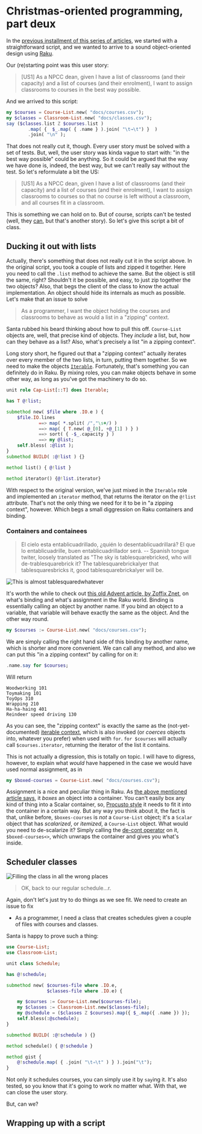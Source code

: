 # Christmas-oriented programming, part deux

In
the
[previous installment of this series of articles](https://raku-advent.blog/2020/12/22/day-23-christmas-oriented-design-and-implementation/),
we started with a straightforward script, and we wanted to arrive to a
sound object-oriented design using [Raku](https://raku.org).

Our (re)starting point was this user story:

> [US1] As a NPCC dean, given I have a list of classrooms (and their
  capacity) and a list of courses (and their enrolment), I want to
  assign classrooms to courses in the best way possible.

And we arrived to this script:

```raku
my $courses = Course-List.new( "docs/courses.csv");
my $classes = Classroom-List.new( "docs/classes.csv");
say ($classes.list Z $courses.list )
        .map( {  $_.map( { .name } ).join( "\t→\t") }  )
        .join( "\n" );
```

That does not really cut it, though. Every user story must be solved
with a set of tests. But, well, the user story was kinda vague to
start with: "in the best way possible" could be anything. So it could
be argued that the way we have done is, indeed, the best way, but we
can't really say without the test. So let's reformulate a bit the US:

> [US1]  As a NPCC dean, given I have a list of classrooms (and their
  capacity) and a list of courses (and their enrolment), I want to
  assign classrooms to courses so that no course is left without a
  classroom, and all courses fit in a classroom.

This is something we can hold on to. But of course, scripts can't be
tested (well,
they [can](https://github.com/JJ/perl6-test-script-output), but that's
another story). So let's give this script a bit of class.

## Ducking it out with lists

Actually, there's something that does not really cut it in the script
above. In the original script, you took a couple of lists and zipped
it together. Here you need to call the `.list` method to achieve the
same. But the object is still the same, right? Shouldn't it be
possible, and easy, to just zip together the two objects? Also, that
begs the client of the class to know the actual implementation. An
object should hide its internals as much as possible. Let's make
that an issue to solve

> As a programmer, I want the object holding the courses and
> classrooms to behave as would a list in a "zipping" context.

Santa rubbed his beard thinking about how to pull this
off. `Course-List` objects are, well, that precise kind of
objects. They *include* a list, but, how can they behave as a list?
Also, what's precisely a list "in a zipping context".

Long story short, he figured out that a "zipping context" actually
iterates over every member of the two lists, in turn, putting them
together. So we need to make the
objects
[`Iterable`](https://docs.raku.org/type/Iterable). Fortunately, that's
something you can definitely do in Raku. By mixing roles, you can make
objects behave in some other way, as long as you've got the machinery
to do so.


```raku
unit role Cap-List[::T] does Iterable;

has T @!list;

submethod new( $file where .IO.e ) {
    $file.IO.lines
            ==> map( *.split( /","\s+/) )
            ==> map( { T.new( @_[0], +@_[1] ) } )
            ==> sort( { -$_.capacity } )
            ==> my @list;
    self.bless( :@list );
}
submethod BUILD( :@!list ) {}

method list() { @!list }

method iterator() {@!list.iterator}
```

With respect to the original version, we've just mixed in the
`Iterable` role and implemented an `iterator` method, that returns the
iterator on the `@!list` attribute. That's not the only thing we need
for it to be in "a zipping context", however. Which begs a small
diggression on Raku containers and binding.

### Containers and containees

> El cielo esta entablicuadrillado, ¿quién lo desentablicuadrillará?
> El que lo entablicuadrille, buen entablicuadrillador será.
> -- Spanish tongue twiter, loosely translated as "The sky is
> tablesquarebricked, who will de-trablesquarebrick it? The
> tablesquarebrickalyer that tablesquaresbricks it, good
> tablesquarebrickalyer will be.

![This is almost tablesquaredwhatever](https://live.staticflickr.com/5607/31741755686_7e7fd2b883_k_d.jpg)

It's worth the while to check
out
[this old Advent article, by Zoffix Znet](https://perl6advent.wordpress.com/2017/12/02/perl-6-sigils-variables-and-containers/),
on what's binding and what's assignment in the Raku world. Binding is
essentially calling an object by another name. If you bind an object
to a variable, that variable will behave exactly the same as the
object. And the other way round.

```raku
my $courses := Course-List.new( "docs/courses.csv");
```

We are simply calling the right hand side of this binding by another
name, which is shorter and more convenient. We can call any method,
and also we can put this "in a zipping context" by calling for on it:

```raku
.name.say for $courses;
```

Will return

```text
Woodworking 101
Toymaking 101
ToyOps 310
Wrapping 210
Ha-ha-haing 401
Reindeer speed driving 130
```

As you can see, the "zipping context" is exactly the same as the
(not-yet-documented)
[iterable context](https://github.com/Raku/doc/issues/1225), which
is also invoked (or *coerces* objects into, whatever you prefer) when
used with `for`. `for $courses` will actually call
`$courses.iterator`, returning the iterator of the list it contains.

This is not actually a digression, this is totally on topic. I will
have to digress, however, to explain what *would* have happened in the
case we would have used normal assignment, as in 

```raku
my $boxed-courses = Course-List.new( "docs/courses.csv");
```

Assignment is a nice and peculiar thing in Raku. As [the above
mentioned article says](https://perl6advent.wordpress.com/2017/12/02/perl-6-sigils-variables-and-containers/),
it *boxes* an object into a container. You can't easily box any kind
of thing into a Scalar container,
so, [Procusto style](https://es.wikipedia.org/wiki/Procusto) it needs
to fit it into the container in a certain way. But any way you think
about it, the fact is that, unlike before, `$boxes-courses` is *not* a
`Course-List` object; it's a `Scalar` object that has *scalarized*, or
*itemized*, a `Course-List` object. What would you need to de-scalarize
it? Simply calling
the [de-cont operator](https://docs.raku.org/routine/%3C%3E) on it, `$boxed-courses<>`,
which unwraps the container and gives you what's inside.


## Scheduler classes

![Filling the class in all the wrong places](https://live.staticflickr.com/92/244008954_ceff0265c7_k_d.jpg)

> OK, back to our regular schedule...r.

Again, don't let's just try to do things as we see fit. We need to
create an issue to fix

- As a programmer, I need a class that creates schedules given a
  couple of files with courses and classes.


Santa is happy to prove such a thing:

```raku
use Course-List;
use Classroom-List;

unit class Schedule;

has @!schedule;

submethod new( $courses-file where .IO.e,
               $classes-file where .IO.e) {

    my $courses := Course-List.new($courses-file);
    my $classes := Classroom-List.new($classes-file);
    my @schedule = ($classes Z $courses).map({ $_.map({ .name }) });
    self.bless(:@schedule);
}

submethod BUILD( :@!schedule ) {}

method schedule() { @!schedule }

method gist {
    @!schedule.map( { .join( "\t⇒\t" ) } ).join("\t");
}
```

Not only it schedules courses, you can simply use it by `say`ing
it. It's also tested, so you know that it's going to work no matter
what. With that, we can close the user story.

But, can we?

## Wrapping up with a script






